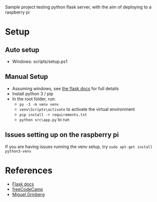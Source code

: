 Sample project testing python flask server, with the aim of deploying to a raspberry pi

# Setup
## Auto setup
- Windows: scripts/setup.ps1

## Manual Setup
- Assuming windows, see [the flask docs](http://flask.pocoo.org/docs/1.0/installation/) for full details
- Install python 3 / pip
- In the root folder, run:
    - ```py -3 -m venv venv```
    - ```venv\Scripts\activate``` to activate the virtual environment
    - ```pip install -r requirements.txt```
    - ```python src\app.py``` to run

## Issues setting up on the raspberry pi
If you are having issues running the venv setup, try ```sudo apt-get install python3-venv```


# References
- [Flask docs](http://flask.pocoo.org/docs/1.0/installation/)
- [freeCodeCamp](https://medium.freecodecamp.org/how-to-build-a-web-application-using-flask-and-deploy-it-to-the-cloud-3551c985e492)
- [Miguel Grinberg](https://blog.miguelgrinberg.com/post/designing-a-restful-api-with-python-and-flask)